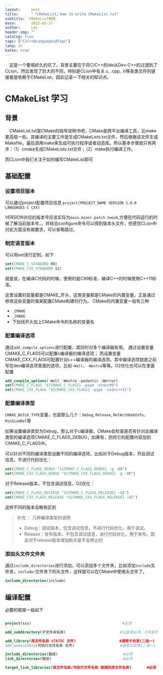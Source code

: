 ```yaml
---
layout:     post
title:      "「CMakeList」How to write CMakeList.txt"
subtitle:  CMakeList教程
date:       2022-05-17
author:     Leo
header-img: ""
catalog: true
tags: ["C/C++@Languages@Tags"]
lang: zh
katex: true
---
```


&emsp;这是一个要填好久的坑了，背景主要在于将C/C++的ide从Dev-C++的过渡到了CLion，然后发现了巨大的不同，特别是CLion中有关.c, .cpp, .h等各类文件的链接极度依赖于CMakeList，因此记录一下相关的知识点。

# CMakeList 学习


## 背景

&emsp;CMakeList.txt是CMake的指导说明书吧，CMake是跨平台编译工具，比make更高级一些。其编译的主要工作是生成CMakeLists.txt文件，然后根据该文件生成Makefile，最后调用make来生成可执行程序或者动态库。所以基本步骤就只有两步：（1）cmake生成CMakeLists.txt文件；（2）make执行编译工作。

而CLion中我们关注于如何编写CMakeList即可

## 基础配置

### 设置项目版本

可以通过project配置项目信息
`project(PROJECT_NAME VERSION 1.0.0 LANGUAGES C CXX)`

VERSION对应的版本号应该实际为`main.minor.patch.tweak`,方便在代码运行的时候了解当前版本号，，并结合configure命令可以得到版本头文件，但感觉CLion中对此方面没有做要求，可以省略跳过。

### 制定语言版本

可以用set进行定制，如下

```Cmake
set(CMAKE_C_STANDARD 99)
set(CMAKE_CXX_STANDARD 11)
```

就是说，在编译C代码的时候，使用的是C99标准，编译C++的时候使用C++11标准。

这里设置的变量都是CMAKE_开头，这类变量都是CMake的内置变量，正是通过修改这些变量的值来配置CMake构建的行为。
CMake的内置变量一般有三种

* `_CMAKE`
*  `_CMAKE`
*  下划线开头加上CMake命令的名称的变量名

### 配置编译选项

通过`add_compile_options`进行配置，其同时对多个编译器有用。 通过设置变量CMAKE_C_FLAGS可以配置c编译器的编译选项； 而设置变量CMAKE_CXX_FLAGS可配置针对c++编译器的编译选项。其中编译选项就是之前写在dev编译选项里面的选项，比如`-Wall`、`-Wextra`等等。O2优化也可以在里面配置

```Cmake
add_compile_options(-Wall -Wextra -pedantic -Werror)
set(CMAKE_C_FLAGS "${CMAKE_C_FLAGS} -pipe -std=c99")
set(CMAKE_CXX_FLAGS "${CMAKE_CXX_FLAGS} -pipe -std=c++11")
```

### 配置编译类型

`CMAKE_BUILD_TYPE`变量，也是那么几个：`Debug`, `Release`, `RelWithDebInfo`、`MinSizeRel`等

如果设置编译类型为Debug，那么对于c编译器，CMake会检查是否有针对此编译类型的编译选项CMAKE_C_FLAGS_DEBUG，如果有，则将它的配置内容加到CMAKE_C_FLAGS中。

可以针对不同的编译类型设置不同的编译选项，比如对于Debug版本，开启调试信息，不进行代码优化：

```CMake
set(CMAKE_C_FLAGS_DEBUG "${CMAKE_C_FLAGS_DEBUG} -g -O0")
set(CMAKE_CXX_FLAGS_DEBUG "${CMAKE_CXX_FLAGS_DEBUG} -g -O0")
```

对于Release版本，不包含调试信息，O2优化：

```CMake
set(CMAKE_C_FLAGS_RELEASE "${CMAKE_C_FLAGS_RELEASE} -O2")
set(CMAKE_CXX_FLAGS_RELEASE "${CMAKE_CXX_FLAGS_RELEASE} -O2")
```

这样不同的版本会略有区别

>补充 ： 几种编译类型的说明
>* Debug：调试版本，包含调试信息，不进行代码优化，用于调试。
>* Release：发布版本，不包含调试信息，进行代码优化，用于发布。因此对于release版本增加断点是不会停止的

### 添加头文件文件夹

通过`include_directories`进行添加，可以添加多个文件夹，比如添加`include`文件夹，`include/`文件夹下的头文件，这样就可以在CMake中使用头文件了。

```Cmake
include_directories(include)
```

## 编译配置

必要的框架一般如下

```Cmake

project(xxx)                                          #必须

add_subdirectory(子文件夹名称)                         #父目录必须，子目录不必

add_library(库文件名称 STATIC 文件)                    #通常子目录(二选一)
add_executable(可执行文件名称 文件)                     #通常父目录(二选一)

include_directories(路径)                              #必须
link_directories(路径)                                 #必须

target_link_libraries(库文件名称/可执行文件名称 链接的库文件名称)       #必须

```

